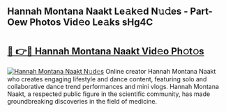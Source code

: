 ## Hannah Montana Naakt Le𝚊k𝚎d N𝚞𝚍es - Part-Oew Photos Vid𝚎o Le𝚊ks sHg4C

# <h2><a href="http://fbap9mh.evod.top/?m=Hannah+Montana+Naakt">🔗 👉🔴 Hannah Montana Naakt Vid𝚎o Ph𝚘t𝚘s</a></h2>

[![Hannah Montana Naakt N𝚞d𝚎s](https://i.imgur.com/8V9OHl7.gif)](http://fbap9mh.evod.top/?m=Hannah+Montana+Naakt)
Online creator Hannah Montana Naakt who creates engaging lifestyle and dance content, featuring solo and collaborative dance trend performances and mini vlogs. Hannah Montana Naakt, a respected public figure in the scientific community, has made groundbreaking discoveries in the field of medicine. 
